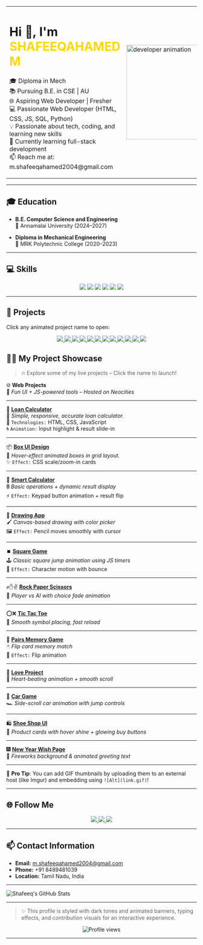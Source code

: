 
<table>
  <tr>
    <td>
      <h1>Hi 👋, I'm <span style="color:#FFD700">SHAFEEQAHAMED M</span></h1>
      <p>
        🎓 Diploma in Mech<br>
        📚 Pursuing B.E. in CSE | AU<br>
        🌐 Aspiring Web Developer | Fresher <br>
        💻 Passionate Web Developer (HTML, CSS, JS, SQL, Python) <br>
        💡 Passionate about tech, coding, and learning new skills<br>
        🌱 Currently learning full-stack development <br>
        📫 Reach me at: m.shafeeqahamed2004@gmail.com
      </p>
    </td>
    <td>
      <img src="https://camo.githubusercontent.com/4d9f5ecceb711eec6e2018f38a5677dc657c9738d4a65ba3b928c41c0a45b439/68747470733a2f2f6d69726f2e6d656469756d2e636f6d2f6d61782f313336302f302a37513379765349765f7430696f4a2d5a2e676966" width="250" alt="developer animation">
    </td>
  </tr>
</table>

---

## 🎓 Education 

- **B.E. Computer Science and Engineering**  
  📍 Annamalai University (2024–2027)

- **Diploma in Mechanical Engineering**  
  📍 MRK Polytechnic College (2020–2023)

---

## 💻 Skills

<p align="center">
  <img src="https://img.shields.io/badge/HTML5-E34F26?style=for-the-badge&logo=html5&logoColor=white" />
  <img src="https://img.shields.io/badge/CSS3-1572B6?style=for-the-badge&logo=css3&logoColor=white" />
  <img src="https://img.shields.io/badge/JavaScript-F7DF1E?style=for-the-badge&logo=javascript&logoColor=black" />
  <img src="https://img.shields.io/badge/SQL-003B57?style=for-the-badge&logo=mysql&logoColor=white" />
  <img src="https://img.shields.io/badge/Python-3776AB?style=for-the-badge&logo=python&logoColor=white" />
  <img src="https://img.shields.io/badge/GitHub-181717?style=for-the-badge&logo=github&logoColor=white" />
</p>

---



## 🚀 Projects
Click any animated project name to open:

<p align="center">
  <a href="https://recyclezone.neocities.org/Loan%20calculator/" target="_blank">
    <img src="https://img.shields.io/badge/-Loan%20Calculator-000000?style=for-the-badge&logo=Google-Chrome&logoColor=white" />
  </a>
  <a href="https://recyclezone.neocities.org/BOX/" target="_blank">
    <img src="https://img.shields.io/badge/-Box-111111?style=for-the-badge&logo=Google-Chrome&logoColor=white" />
  </a>
  <a href="https://recyclezone.neocities.org/Calculator/inex" target="_blank">
    <img src="https://img.shields.io/badge/-Calculator-222222?style=for-the-badge&logo=Google-Chrome&logoColor=white" />
  </a>
  <a href="https://recyclezone.neocities.org/Drawing%20App/" target="_blank">
    <img src="https://img.shields.io/badge/-Drawing%20App-333333?style=for-the-badge&logo=Google-Chrome&logoColor=white" />
  </a>
  <a href="https://recyclezone.neocities.org/GAMER%2001/" target="_blank">
    <img src="https://img.shields.io/badge/-Square%20Game-444444?style=for-the-badge&logo=Google-Chrome&logoColor=white" />
  </a>
  <a href="https://recyclezone.neocities.org/GAMER%2004/Rock%20Paper%20Scissors%20Game" target="_blank">
    <img src="https://img.shields.io/badge/-Rock%20Paper%20Scissors-555555?style=for-the-badge&logo=Google-Chrome&logoColor=white" />
  </a>
  <a href="https://recyclezone.neocities.org/GAMER%2005/Tic%20Tac%20Toe.HTML" target="_blank">
    <img src="https://img.shields.io/badge/-Tic%20Tac%20Toe-666666?style=for-the-badge&logo=Google-Chrome&logoColor=white" />
  </a>
  <a href="https://recyclezone.neocities.org/GAMER%2006/INDEX" target="_blank">
    <img src="https://img.shields.io/badge/-Pairs%20Game-777777?style=for-the-badge&logo=Google-Chrome&logoColor=white" />
  </a>
  <a href="https://recyclezone.neocities.org/LoveProject-master/" target="_blank">
    <img src="https://img.shields.io/badge/-LoveProject-888888?style=for-the-badge&logo=Google-Chrome&logoColor=white" />
  </a>
  <a href="https://recyclezone.neocities.org/car/" target="_blank">
    <img src="https://img.shields.io/badge/-Car%20Game-999999?style=for-the-badge&logo=Google-Chrome&logoColor=white" />
  </a>
  <a href="https://recyclezone.neocities.org/project%204%20ok/MY%20SHOE.HTML" target="_blank">
    <img src="https://img.shields.io/badge/-Shoe%20Shop-aaaaaa?style=for-the-badge&logo=Google-Chrome&logoColor=white" />
  </a>
  <a href="https://recyclezone.neocities.org/project%206%20ok/" target="_blank">
    <img src="https://img.shields.io/badge/-New%20Year%20Wish-bbbbbb?style=for-the-badge&logo=Google-Chrome&logoColor=white" />
  </a>
</p>

## 🚀✨ My Project Showcase

> 🔥 Explore some of my live projects – Click the name to launch!

🌐 **Web Projects**  
🎨 *Fun UI + JS-powered tools – Hosted on Neocities*

---

🔢 **[Loan Calculator](https://recyclezone.neocities.org/Loan%20calculator/)**  
💸 *Simple, responsive, accurate loan calculator.*  
🎯 `Technologies:` HTML, CSS, JavaScript  
🌀 `Animation:` Input highlight & result slide-in

---

📦 **[Box UI Design](https://recyclezone.neocities.org/BOX/)**  
🧊 *Hover-effect animated boxes in grid layout.*  
✨ `Effect:` CSS scale/zoom-in cards

---

🧠 **[Smart Calculator](https://recyclezone.neocities.org/Calculator/inex)**  
🖩 *Basic operations + dynamic result display*  
⚡ `Effect:` Keypad button animation + result flip

---

🎨 **[Drawing App](https://recyclezone.neocities.org/Drawing%20App/)**  
🖌️ *Canvas-based drawing with color picker*  
🖼️ `Effect:` Pencil moves smoothly with cursor

---

⏹️ **[Square Game](https://recyclezone.neocities.org/GAMER%2001/)**  
🕹️ *Classic square jump animation using JS timers*  
🚀 `Effect:` Character motion with bounce

---

✊✋✌️ **[Rock Paper Scissors](https://recyclezone.neocities.org/GAMER%2004/Rock%20Paper%20Scissors%20Game)**  
🤖 *Player vs AI with choice fade animation*

---

⭕❌ **[Tic Tac Toe](https://recyclezone.neocities.org/GAMER%2005/Tic%20Tac%20Toe.HTML)**  
🎯 *Smooth symbol placing, fast reload*

---

🧠 **[Pairs Memory Game](https://recyclezone.neocities.org/GAMER%2006/INDEX)**  
🃏 *Flip card memory match*  
📸 `Effect:` Flip animation

---

💌 **[Love Project](https://recyclezone.neocities.org/LoveProject-master/)**  
💖 *Heart-beating animation + smooth scroll*

---

🚗 **[Car Game](https://recyclezone.neocities.org/car/)**  
🏎️ *Side-scroll car animation with jump controls*

---

🛍️ **[Shoe Shop UI](https://recyclezone.neocities.org/project%204%20ok/MY%20SHOE.HTML)**  
👟 *Product cards with hover shine + glowing buy buttons*

---

🎆 **[New Year Wish Page](https://recyclezone.neocities.org/project%206%20ok/)**  
🎉 *Fireworks background & animated greeting text*

---

📌 **Pro Tip**: You can add GIF thumbnails by uploading them to an external host (like Imgur) and embedding using `![Alt](link.gif)`!

---

## 🌐 Follow Me

<p align="center">
  <a href="https://www.linkedin.com/in/shafeeqahamed-m-40b72a309/" target="_blank">
    <img src="https://img.shields.io/badge/LinkedIn-0A66C2?style=for-the-badge&logo=linkedin&logoColor=white" />
  </a>
  <a href="https://github.com/shafeeqahamedinfo" target="_blank">
    <img src="https://img.shields.io/badge/GitHub-181717?style=for-the-badge&logo=github&logoColor=white" />
  </a>
  <a href="https://www.instagram.com/m_shafeeqahamed_sad/" target="_blank">
    <img src="https://img.shields.io/badge/Instagram-E4405F?style=for-the-badge&logo=instagram&logoColor=white" />
  </a>
</p>

---
## 📫 Contact Information
- **Email:** m.shafeeqahamed2004@gmail.com
- **Phone:** +91 8489481039
- **Location:** Tamil Nadu, India
  
---

![Shafeeq's GitHub Stats](https://github-readme-stats.vercel.app/api?username=shafeeqahamedinfo&show_icons=true&theme=tokyonight)


---


> ✨ This profile is styled with dark tones and animated banners, typing effects, and contribution visuals for an interactive experience.

<p align="center">
  <img src="https://komarev.com/ghpvc/?username=shafeeqahamedinfo&style=flat-square&color=yellow" alt="Profile views"/>
</p>

---
